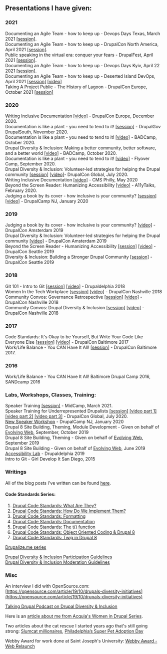## Presentations I have given:    
### 2021
    
Documenting an Agile Team - how to keep up - Devops Days Texas, March 2021 [[session]](https://devopsdays.org/events/2021-texas/program).  
Documenting an Agile Team - how to keep up - DrupalCon North America, April 2021 [[session]](https://events.drupal.org/northamerica2021/sessions/documenting-agile-team-how-keep).   
Public speaking in the virtual era: conquer your fears - DrupalFest, April 2021 [[session]](https://events.drupal.org/northamerica2021/sessions/public-speaking-virtual-era-conquer-your-fears).    
Documenting an Agile Team - how to keep up - Devops Days Kyiv, April 22 2021 [[session]](https://devopsdays.com.ua/#schedule).  
Documenting an Agile Team - how to keep up - Deserted Island DevOps, April 2021 [[session]](https://desertedislanddevops.com/agenda/#alannaburke) [[video]](https://www.youtube.com/watch?v=HabSOm1Pirw&list=PLVUQjiv8GtwKVaudXZxs0DWUXYaLC6l0c&index=5)    
Taking A Project Public - The History of Lagoon - DrupalCon Europe, October 2021 [[session]](https://events.drupal.org/europe2021/sessions/taking-project-public-history-lagoon) 

### 2020
Writing Inclusive Documentation [[video]](https://www.youtube.com/watch?v=RBrt4dVnBfw&list=PLpeDXSh4nHjTP7vRC6LCak9adK2yp1P5S&index=130) - DrupalCon Europe, December 2020.   
Documentation is like a plant - you need to tend to it! [[session]](https://drupalsouth.org/events/drupalgov-2020/sessions/documentation-plant-you-need-tend-it) - DrupalGov DrupalSouth, November 2020.  
Documentation is like a plant - you need to tend to it! [[video]](https://www.youtube.com/watch?v=3X-Fh3TyXMg) - BADCamp, October 2020.  
Drupal Diversity & Inclusion: Making a better community, better software, and a better world [[video]](https://www.youtube.com/watch?v=kuyU8cpgB-E) - BADCamp, October 2020.  
Documentation is like a plant - you need to tend to it! [[video]](https://www.youtube.com/watch?v=WYdmioDFdCE&list=PLwZrRQnQbOZsxBSvXVyd0ZMyoiZPgzipY&index=14) - Flyover Camp, September 2020.   
Drupal Diversity & Inclusion: Volunteer-led strategies for helping the Drupal community [[session]](https://events.drupal.org/global2020/sessions/volunteer-led-strategies-helping-drupal-community) [[video]](https://www.youtube.com/watch?v=JIv6nbf9lUI&list=PLpeDXSh4nHjQzENjcpLo6nO3A0AkBdF8w&index=127)- DrupalCon Global, July 2020.   
Writing Inclusive Documentation [[video]](https://www.youtube.com/watch?v=q9MmR6YPTDE&feature=emb_title) - CMS Philly, May 2020    
Beyond the Screen Reader: Humanizing Accessibility [[video]](https://www.youtube.com/watch?v=Z8RPO13N214&t=1s) - A11yTalks, February 2020.   
Judging a book by its cover - how inclusive is your community? [[session]](https://www.drupalcampnj.org/sessions/judging-book-its-cover-how-inclusive-your-community) [[video]](https://www.youtube.com/watch?v=bhnsm5thw6E&feature=emb_title) - DrupalCamp NJ, January 2020    

### 2019

Judging a book by its cover - how inclusive is your community? [[video]](https://www.youtube.com/watch?v=o5RKrQQ9Jyk&list=PLpeDXSh4nHjSZET8xL2RyK3_2WeXxyWkY&index=101&t=0s) - DrupalCon Amsterdam 2019   
Drupal Diversity & Inclusion: Volunteer-led strategies for helping the Drupal community [[video]](https://www.youtube.com/watch?v=FoolIDaFQIc&list=PLpeDXSh4nHjSZET8xL2RyK3_2WeXxyWkY&index=80&t=0s) - DrupalCon Amsterdam 2019    
Beyond the Screen Reader - Humanizing Accessibility [[session]](https://events.drupal.org/seattle2019/sessions/beyond-screen-reader-humanizing-accessibility) [[video]](https://www.youtube.com/watch?v=qjO1oRBQtus&list=PLpeDXSh4nHjRa80iIpiO7iFncC9nO5l6f&index=20) - DrupalCon Seattle 2019    
Diversity & Inclusion: Building a Stronger Drupal Community [[session]](https://events.drupal.org/seattle2019/sessions/diversity-inclusion-building-stronger-drupal-community) - DrupalCon Seattle 2019    

### 2018

Git 101 - Intro to Git [[session]](https://drupaldelphia.org/session/git-101-intro-git) [[video]](https://www.youtube.com/watch?v=K5Z1tjy9sAE) - Drupaldelphia 2018    
Women In the Tech Workplace [[session]](https://events.drupal.org/nashville2018/sessions/women-tech-workplace) [[video]](https://www.youtube.com/watch?v=dP4_JwgWnYw&list=PLpeDXSh4nHjRRbzQW5D6PQVFPrTuh5y8m&index=15) - DrupalCon Nashville 2018    
Community Convos: Governance Retrospective [[session]](https://events.drupal.org/nashville2018/sessions/community-convos-governance-retrospective) [[video]](https://www.youtube.com/watch?v=Vedh8XjFCs4&list=PLpeDXSh4nHjRRbzQW5D6PQVFPrTuh5y8m&index=99) - DrupalCon Nashville 2018    
Community Convos: Drupal Diversity & Inclusion [[session]](https://events.drupal.org/nashville2018/sessions/community-convos-drupal-diversity-inclusion) [[video]](https://www.youtube.com/watch?v=faTB7YcJ4ZY&list=PLpeDXSh4nHjRRbzQW5D6PQVFPrTuh5y8m&index=123) - DrupalCon Nashville 2018 

### 2017

Code Standards: It's Okay to be Yourself, But Write Your Code Like Everyone Else [[session]](https://events.drupal.org/baltimore2017/sessions/code-standards-its-okay-be-yourself-write-your-code-everyone-else) [[video]](https://www.youtube.com/watch?v=-UffydFohKE&list=PLpeDXSh4nHjRbDdwHEBRHItfnjrJ8kEDK&index=110) - DrupalCon Baltimore 2017    
Work/Life Balance - You CAN Have It All! [[session]](https://events.drupal.org/baltimore2017/sessions/worklife-balance-you-can-have-it-all) - DrupalCon Baltimore 2017.   
### 2016

Work/Life Balance - You CAN Have It All! Baltimore Drupal Camp 2016, SANDcamp 2016    

### Labs, Workshops, Classes, Training:
Speaker Training [[session]](https://www.midcamp.org/2021/topic-proposal/speaker-workshop-part-1-finding-topic) - MidCamp, March 2021.   
Speaker Training for Underrepresented Drupalists [[session]](https://events.drupal.org/global2020/sessions/speaker-training-underrepresented-drupalists-part-i) [[video part 1]](https://www.youtube.com/watch?v=kyhaYs_II9c&list=PLpeDXSh4nHjQzENjcpLo6nO3A0AkBdF8w&index=95) [[video part 2]](https://www.youtube.com/watch?v=L5cRLc-JilU&list=PLpeDXSh4nHjQzENjcpLo6nO3A0AkBdF8w&index=96) [[video part 3]](https://www.youtube.com/watch?v=TxNjqXiXjcg&list=PLpeDXSh4nHjQzENjcpLo6nO3A0AkBdF8w&index=97) - DrupalCon Global, July 2020.   
[New Speaker Workshop](https://www.drupalcampnj.org/workshops) - DrupalCamp NJ, January 2020    
Drupal 8 Site Building, Theming, Module Development - Given on behalf of [Evolving Web](https://evolvingweb.ca/), September, October 2019   
Drupal 8 Site Building, Theming - Given on behalf of [Evolving Web](https://evolvingweb.ca/), September 2019    
Drupal 8 Site Building - Given on behalf of [Evolving Web](https://evolvingweb.ca/), June 2019    
[Accessibility Lab](https://drupaldelphia.org/session/accessibility-lab) - Drupaldelphia 2019    
Intro to Git - Girl Develop It San Diego, 2015

### Writings
All of the blog posts I've written can be found [here](https://chromatichq.com/blog/author/Alanna%20Burke).

#### Code Standards Series:
1. [Drupal Code Standards: What Are They?](https://chromatichq.com/blog/drupal-code-standards-what-are-they)
2. [Drupal Code Standards: How Do We Implement Them?](https://chromatichq.com/blog/drupal-code-standards-how-do-we-implement-them)
3. [Drupal Code Standards: Formatting](https://chromatichq.com/blog/drupal-code-standards-formatting)
4. [Drupal Code Standards: Documentation](https://chromatichq.com/blog/drupal-code-standards-documentation)
5. [Drupal Code Standards: The t() function](https://chromatichq.com/blog/drupal-code-standards-t-function)
6. [Drupal Code Standards: Object Oriented Coding & Drupal 8](https://chromatichq.com/blog/drupal-code-standards-object-oriented-coding-drupal-8)
7. [Drupal Code Standards: Twig in Drupal 8](https://chromatichq.com/blog/drupal-code-standards-twig-drupal-8)

[Drupalize.me series](https://drupalize.me/series/coding-standards-drupal)  

[Drupal Diversity & Inclusion Participation Guidelines](https://www.drupaldiversity.com/docs/participant-guidelines)  
[Drupal Diversity & Inclusion Moderation Guidelines](https://www.drupaldiversity.com/docs/moderation-guidelines)    


### Misc
An interview I did with OpenSource.com: [https://opensource.com/article/19/10/drupals-diversity-initiatives](https://opensource.com/article/19/10/drupals-diversity-initiatives)    

[Talking Drupal Podcast on Drupal Diversity & Inclusion](https://www.talkingdrupal.com/217)   

Here is an [article about me from Acquia's Women in Drupal Series](https://www.acquia.com/blog/women-drupal-community-aburke626).    

Two articles about the cat rescue I started years ago that's still going strong: [Slumcat millionaires](https://temple-news.com/slumcat-millionaires/), [Philadelphia’s Super Pet Adoption Day](http://aroundmainline.com/living/philadelphias-super-pet-adoption-day.html)   

Webby Award for work done at Saint Joseph's University: [Webby Award - Web Relaunch](https://www.webbyawards.com/winners/2013/web/general-website/school-university/saint-josephs-university-web-relaunch/?/)



